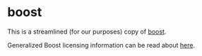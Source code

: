 # boost

This is a streamlined (for our purposes) copy of [boost][0].

Generalized Boost licensing information can be read about [here][1].

[0]: http://www.boost.org
[1]: http://www.boost.org/users/license.html
